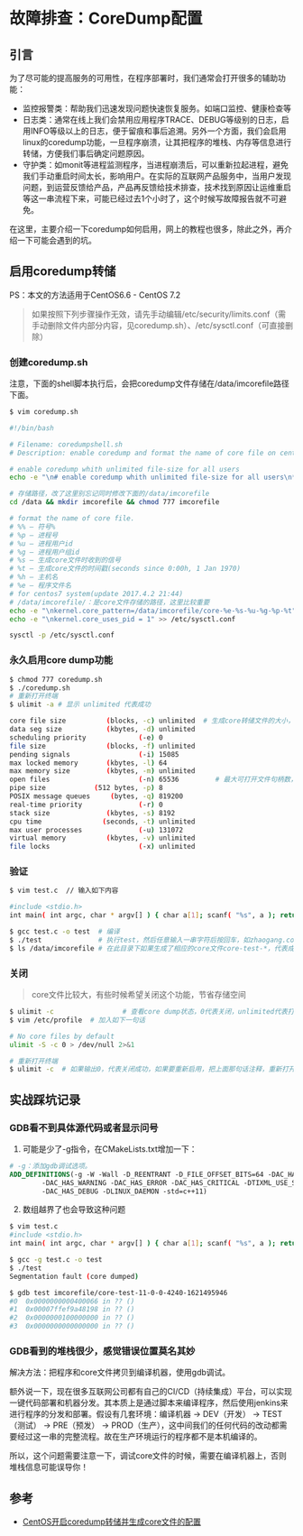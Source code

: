 # 故障排查：CoreDump配置

## 引言

为了尽可能的提高服务的可用性，在程序部署时，我们通常会打开很多的辅助功能：

- 监控报警类：帮助我们迅速发现问题快速恢复服务。如端口监控、健康检查等
- 日志类：通常在线上我们会禁用应用程序TRACE、DEBUG等级别的日志，启用INFO等级以上的日志，便于留痕和事后追溯。另外一个方面，我们会启用linux的coredump功能，一旦程序崩溃，让其把程序的堆栈、内存等信息进行转储，方便我们事后确定问题原因。
- 守护类：如monit等进程监测程序，当进程崩溃后，可以重新拉起进程，避免我们手动重启时间太长，影响用户。在实际的互联网产品服务中，当用户发现问题，到运营反馈给产品，产品再反馈给技术排查，技术找到原因让运维重启等这一串流程下来，可能已经过去1个小时了，这个时候写故障报告就不可避免。

在这里，主要介绍一下coredump如何启用，网上的教程也很多，除此之外，再介绍一下可能会遇到的坑。

## 启用coredump转储

PS：本文的方法适用于CentOS6.6 - CentOS 7.2

>  如果按照下列步骤操作无效，请先手动编辑/etc/security/limits.conf（需手动删除文件内部分内容，见coredump.sh）、/etc/sysctl.conf（可直接删除）
>

### 创建coredump.sh

注意，下面的shell脚本执行后，会把coredump文件存储在/data/imcorefile路径下面。

```bash
$ vim coredump.sh

#!/bin/bash

# Filename: coredumpshell.sh
# Description: enable coredump and format the name of core file on centos system

# enable coredump whith unlimited file-size for all users
echo -e "\n# enable coredump whith unlimited file-size for all users\n* soft core unlimited" >> /etc/security/limits.conf

# 存储路径，改了这里别忘记同时修改下面的/data/imcorefile
cd /data && mkdir imcorefile && chmod 777 imcorefile

# format the name of core file.   
# %% – 符号%
# %p – 进程号
# %u – 进程用户id
# %g – 进程用户组id
# %s – 生成core文件时收到的信号
# %t – 生成core文件的时间戳(seconds since 0:00h, 1 Jan 1970)
# %h – 主机名
# %e – 程序文件名    
# for centos7 system(update 2017.4.2 21:44)
# /data/imcorefile/：是core文件存储的路径，这里比较重要
echo -e "\nkernel.core_pattern=/data/imcorefile/core-%e-%s-%u-%g-%p-%t" >> /etc/sysctl.conf
echo -e "\nkernel.core_uses_pid = 1" >> /etc/sysctl.conf

sysctl -p /etc/sysctl.conf
```



### 永久启用core dump功能

```bash
$ chmod 777 coredump.sh
$ ./coredump.sh
# 重新打开终端
$ ulimit -a # 显示 unlimited 代表成功

core file size          (blocks, -c) unlimited  # 生成core转储文件的大小，这里是不限制
data seg size           (kbytes, -d) unlimited  
scheduling priority             (-e) 0
file size               (blocks, -f) unlimited
pending signals                 (-i) 15085
max locked memory       (kbytes, -l) 64
max memory size         (kbytes, -m) unlimited
open files                      (-n) 65536         # 最大可打开文件句柄数，约等于tcp最大连接数
pipe size            (512 bytes, -p) 8
POSIX message queues     (bytes, -q) 819200
real-time priority              (-r) 0
stack size              (kbytes, -s) 8192
cpu time               (seconds, -t) unlimited
max user processes              (-u) 131072
virtual memory          (kbytes, -v) unlimited
file locks                      (-x) unlimited
```



### 验证

```bash
$ vim test.c  // 输入如下内容

#include <stdio.h>
int main( int argc, char * argv[] ) { char a[1]; scanf( "%s", a ); return 0; }

$ gcc test.c -o test  # 编译
$ ./test              # 执行test，然后任意输入一串字符后按回车，如zhaogang.com
$ ls /data/imcorefile # 在此目录下如果生成了相应的core文件core-test-*，代表成功
```



 ### 关闭

 > core文件比较大，有些时候希望关闭这个功能，节省存储空间

```bash
$ ulimit -c 				# 查看core dump状态，0代表关闭，unlimited代表打开
$ vim /etc/profile 	# 加入如下一句话

# No core files by default
ulimit -S -c 0 > /dev/null 2>&1 

# 重新打开终端
$ ulimit -c  # 如果输出0，代表关闭成功，如果要重新启用，把上面那句话注释，重新打开终端即可
```

## 实战踩坑记录

### GDB看不到具体源代码或者显示问号

1. 可能是少了-g指令，在CMakeLists.txt增加一下：

```cmake
# -g：添加gdb调试选项。
ADD_DEFINITIONS(-g -W -Wall -D_REENTRANT -D_FILE_OFFSET_BITS=64 -DAC_HAS_INFO
        -DAC_HAS_WARNING -DAC_HAS_ERROR -DAC_HAS_CRITICAL -DTIXML_USE_STL
        -DAC_HAS_DEBUG -DLINUX_DAEMON -std=c++11)
```

2. 数组越界了也会导致这种问题

```bash
$ vim test.c
#include <stdio.h>
int main( int argc, char * argv[] ) { char a[1]; scanf( "%s", a ); return 0; }

$ gcc -g test.c -o test
$ ./test 
Segmentation fault (core dumped)

$ gdb test imcorefile/core-test-11-0-0-4240-1621495946
#0  0x0000000000400066 in ?? ()
#1  0x00007ffef9a48198 in ?? ()
#2  0x0000000100000000 in ?? ()
#3  0x0000000000000000 in ?? ()
```



### GDB看到的堆栈很少，感觉错误位置莫名其妙

解决方法：把程序和core文件拷贝到编译机器，使用gdb调试。

额外说一下，现在很多互联网公司都有自己的CI/CD（持续集成）平台，可以实现一键代码部署和机器分发。其本质上是通过脚本来编译程序，然后使用jenkins来进行程序的分发和部署。假设有几套环境：编译机器 -> DEV（开发） -> TEST（测试） -> PRE（预发） -> PROD（生产），这中间我们的任何代码的改动都需要经过这一串的完整流程。故在生产环境运行的程序都不是本机编译的。

所以，这个问题需要注意一下，调试core文件的时候，需要在编译机器上，否则堆栈信息可能误导你！

## 参考

- [CentOS开启coredump转储并生成core文件的配置](https://typecodes.com/linux/centoscoredumpcfgshell.html)

